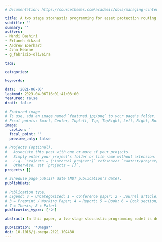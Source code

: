 ```yaml
---
# Documentation: https://sourcethemes.com/academic/docs/managing-content/

title: A two stage stochastic programming for asset protection routing and a solution algorithm based on the Progressive Hedging algorithm
subtitle: ''
summary: ''
authors:
- Mahdi Bashiri
- Erfaneh Nikzad
- Andrew Eberhard
- John Hearne
- g_fabricio-oliveira 

tags: 

categories: 

keywords: 

date: '2021-06-05'
lastmod: 2023-04-06T16:01:41+03:00
featured: false
draft: false

# Featured image
# To use, add an image named `featured.jpg/png` to your page's folder.
# Focal points: Smart, Center, TopLeft, Top, TopRight, Left, Right, BottomLeft, Bottom, BottomRight.
image:
  caption: ''
  focal_point: ''
  preview_only: false

# Projects (optional).
#   Associate this post with one or more of your projects.
#   Simply enter your project's folder or file name without extension.
#   E.g. `projects = ["internal-project"]` references `content/project/deep-learning/index.md`.
#   Otherwise, set `projects = []`.
projects: []

# Schedule page publish date (NOT publication's date).
publishDate: 

# Publication type.
# Legend: 0 = Uncategorized; 1 = Conference paper; 2 = Journal article;
# 3 = Preprint / Working Paper; 4 = Report; 5 = Book; 6 = Book section;
# 7 = Thesis; 8 = Patent
publication_types: ['2']

abstract: In this paper, a two-stage stochastic programming model is developed for the asset protection routing problem (APRP) to be employed in anticipation of an escaped wildfire. In this model, strategic and tactical decisions are considered in a two-stage setting. The locations of protection depots are determined, taking into account the routing decisions under different possible scenarios. To solve the proposed model, the Frank–Wolfe Progressive Hedging decomposition approach is employed. A realistic case study set in south Hobart, Tasmania, is considered. In this study, the scenarios for uncertain parameters are generated based on real data, considering different sources of uncertainties such as wind direction and speed and total monthly rainfall. Computational experiments have been conducted to demonstrate the solution algorithm’s efficiency in solving the asset protection routing problem with a two-stage stochastic framework. The numerical results suggest that more assets with higher values can be protected by considering the proposed two-stage stochastic programming model. The value of the approach is particularly significant where resources are limited, and uncertainty levels are high. Moreover, the model and solution procedure can be applied to other disaster situations in which protection activities occur.

publication: '*Omega*'
doi: 10.1016/j.omega.2021.102480
---
```

